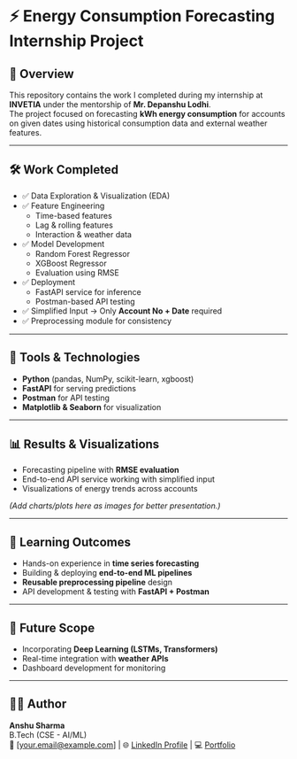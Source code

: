 # ⚡ Energy Consumption Forecasting Internship Project

## 📌 Overview
This repository contains the work I completed during my internship at **INVETIA** under the mentorship of **Mr. Depanshu Lodhi**.  
The project focused on forecasting **kWh energy consumption** for accounts on given dates using historical consumption data and external weather features.  

---

## 🛠️ Work Completed
- ✅ Data Exploration & Visualization (EDA)
- ✅ Feature Engineering  
  - Time-based features  
  - Lag & rolling features  
  - Interaction & weather data  
- ✅ Model Development  
  - Random Forest Regressor  
  - XGBoost Regressor  
  - Evaluation using RMSE  
- ✅ Deployment  
  - FastAPI service for inference  
  - Postman-based API testing  
- ✅ Simplified Input → Only **Account No + Date** required  
- ✅ Preprocessing module for consistency  

---

## 🧰 Tools & Technologies
- **Python** (pandas, NumPy, scikit-learn, xgboost)  
- **FastAPI** for serving predictions  
- **Postman** for API testing  
- **Matplotlib & Seaborn** for visualization  

---

## 📊 Results & Visualizations
- Forecasting pipeline with **RMSE evaluation**  
- End-to-end API service working with simplified input  
- Visualizations of energy trends across accounts  

*(Add charts/plots here as images for better presentation.)*

---

## 🎯 Learning Outcomes
- Hands-on experience in **time series forecasting**  
- Building & deploying **end-to-end ML pipelines**  
- **Reusable preprocessing pipeline** design  
- API development & testing with **FastAPI + Postman**  

---

## 🚀 Future Scope
- Incorporating **Deep Learning (LSTMs, Transformers)**  
- Real-time integration with **weather APIs**  
- Dashboard development for monitoring  

---

## 👨‍💻 Author
**Anshu Sharma**  
B.Tech (CSE - AI/ML)  
📧 [your.email@example.com] | 🌐 [LinkedIn Profile](your-linkedin) | 💻 [Portfolio](your-portfolio-link)
